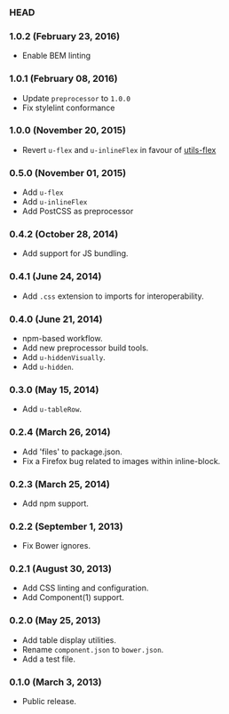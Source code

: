 ### HEAD

### 1.0.2 (February 23, 2016)

* Enable BEM linting

### 1.0.1 (February 08, 2016)

* Update `preprocessor` to `1.0.0`
* Fix stylelint conformance

### 1.0.0 (November 20, 2015)

* Revert `u-flex` and `u-inlineFlex` in favour of [utils-flex](https://github.com/suitcss/utils-flex)

### 0.5.0 (November 01, 2015)

* Add `u-flex`
* Add `u-inlineFlex`
* Add PostCSS as preprocessor

### 0.4.2 (October 28, 2014)

* Add support for JS bundling.

### 0.4.1 (June 24, 2014)

* Add `.css` extension to imports for interoperability.

### 0.4.0 (June 21, 2014)

* npm-based workflow.
* Add new preprocessor build tools.
* Add `u-hiddenVisually`.
* Add `u-hidden`.

### 0.3.0 (May 15, 2014)

* Add `u-tableRow`.

### 0.2.4 (March 26, 2014)

* Add 'files' to package.json.
* Fix a Firefox bug related to images within inline-block.

### 0.2.3 (March 25, 2014)

* Add npm support.

### 0.2.2 (September 1, 2013)

* Fix Bower ignores.

### 0.2.1 (August 30, 2013)

* Add CSS linting and configuration.
* Add Component(1) support.

### 0.2.0 (May 25, 2013)

* Add table display utilities.
* Rename `component.json` to `bower.json`.
* Add a test file.

### 0.1.0 (March 3, 2013)

* Public release.
